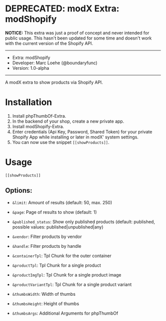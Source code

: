# DEPRECATED: modX Extra: modShopify

__NOTICE:__ This extra was just a proof of concept and never intended for public usage. This hasn't been updated for some time and doesn't work with the current version of the Shopify API. 

*******************************************

* Extra: modShopify
* Developer: Marc Loehe (@boundaryfunc)
* Version: 1.0-alpha

*******************************************

A modX extra to show products via Shopify API.

# Installation

1. Install phpThumbOf-Extra.
2. In the backend of your shop, create a new private app.
3. Install modShopify-Extra.
4. Enter credentials (Api Key, Password, Shared Token) for your private Shopify App while installing or later in modX' system settings.
5. You can now use the snippet `[[showProducts]]`.

# Usage

    [[showProducts]]
    
## Options:

 * `&limit`: Amount of results (default: 50, max. 250)
 * `&page`: Page of results to show (default: 1)
 * `&published_status`: Show only published products (default: published, possible values: published|unpublished|any)
 * `&vendor`: Filter products by vendor
 * `&handle`: Filter products by handle
   
 * `&containerTpl`: Tpl Chunk for the outer container
 * `&productTpl`: Tpl Chunk for a single product
 * `&productImgTpl`: Tpl Chunk for a single product image
 * `&productVariantTpl`: Tpl Chunk for a single product variant
     
 * `&thumbsWidth`: Width of thumbs
 * `&thumbsHeight`: Height of thumbs
 * `&thumbsArgs`: Additional Arguments for phpThumbOf
    
